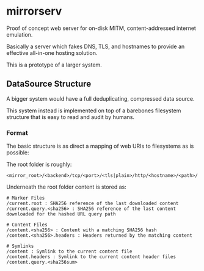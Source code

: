 # mirrorserv

Proof of concept web server for on-disk MITM, content-addressed internet emulation.

Basically a server which fakes DNS, TLS, and hostnames to provide an effective all-in-one
hosting solution.

This is a prototype of a larger system.

## DataSource Structure

A bigger system would have a full deduplicating, compressed data source.

This system instead is implemented on top of a barebones filesystem structure that
is easy to read and audit by humans.

### Format

The basic structure is as direct a mapping of web URIs to filesystems as is possible:

The root folder is roughly:
```
<mirror_root>/<backend>/tcp/<port>/<tls|plain>/http/<hostname>/<path>/
```

Underneath the root folder content is stored as:

```
# Marker Files
/current.root : SHA256 reference of the last downloaded content
/current.query.<sha256> : SHA256 reference of the last content downloaded for the hashed URL query path

# Content Files
/content.<sha256> : Content with a matching SHA256 hash
/content.<sha256>.headers : Headers returned by the matching content

# Symlinks
/content : Symlink to the current content file
/content.headers : Symlink to the current content header files
/content.query.<sha256sum>
```